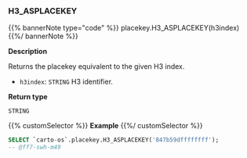 ### H3_ASPLACEKEY

{{% bannerNote type="code" %}}
placekey.H3_ASPLACEKEY(h3index)
{{%/ bannerNote %}}

**Description**

Returns the placekey equivalent to the given H3 index.

* `h3index`: `STRING` H3 identifier.

**Return type**

`STRING`

{{% customSelector %}}
**Example**
{{%/ customSelector %}}

```sql
SELECT `carto-os`.placekey.H3_ASPLACEKEY('847b59dffffffff');
-- @ff7-swh-m49
```